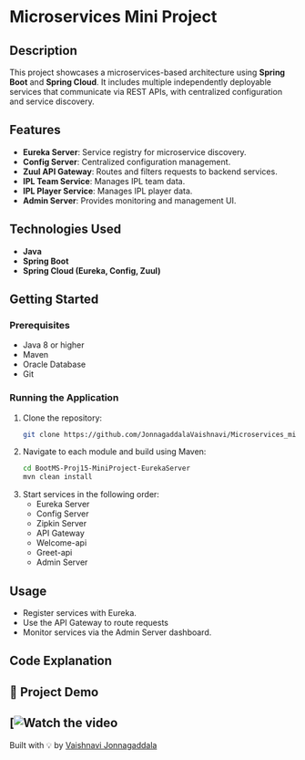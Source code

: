 # Microservices Mini Project

## Description
This project showcases a microservices-based architecture using **Spring Boot** and **Spring Cloud**. It includes multiple independently deployable services that communicate via REST APIs, with centralized configuration and service discovery.

## Features
- **Eureka Server**: Service registry for microservice discovery.
- **Config Server**: Centralized configuration management.
- **Zuul API Gateway**: Routes and filters requests to backend services.
- **IPL Team Service**: Manages IPL team data.
- **IPL Player Service**: Manages IPL player data.
- **Admin Server**: Provides monitoring and management UI.

## Technologies Used
- **Java**
- **Spring Boot**
- **Spring Cloud (Eureka, Config, Zuul)**

## Getting Started

### Prerequisites
- Java 8 or higher
- Maven
- Oracle Database
- Git

### Running the Application
1. Clone the repository:
    ```sh
    git clone https://github.com/JonnagaddalaVaishnavi/Microservices_mini_project.git
    ```
2. Navigate to each module and build using Maven:
    ```sh
    cd BootMS-Proj15-MiniProject-EurekaServer
    mvn clean install
    ```
3. Start services in the following order:
    - Eureka Server
    - Config Server
    - Zipkin Server
    - API Gateway
    - Welcome-api
    - Greet-api
    - Admin Server

## Usage
- Register services with Eureka.
- Use the API Gateway to route requests
- Monitor services via the Admin Server dashboard.

## Code Explanation
## 🎥 Project Demo

[![Watch the video](https://drive.google.com/file/d/1B-9d1vbUa523CDO9wDn2U7Pd-061lPEW/view?usp=sharing)
---

Built with 💡 by [Vaishnavi Jonnagaddala](https://github.com/JonnagaddalaVaishnavi)
